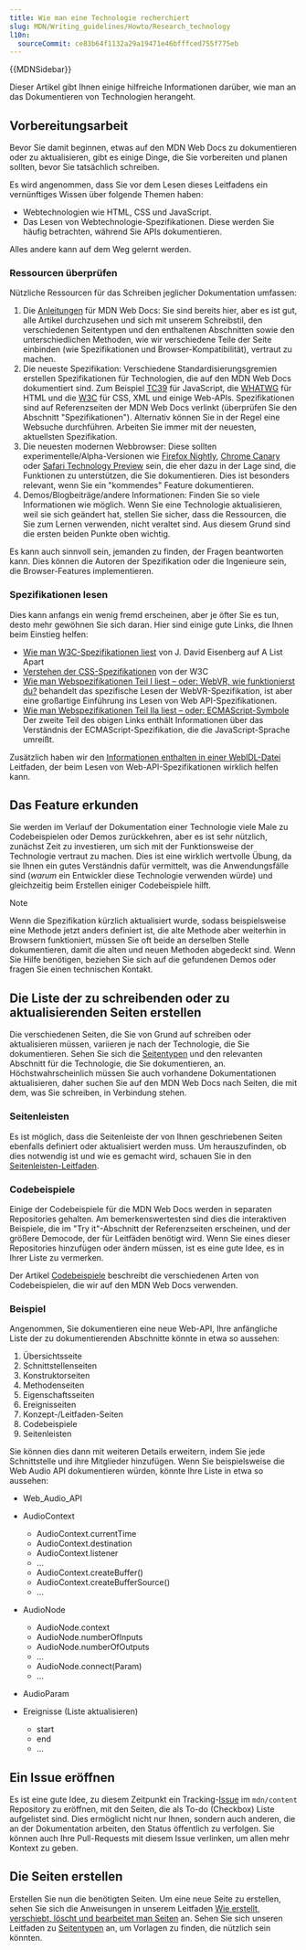 ```yaml
---
title: Wie man eine Technologie recherchiert
slug: MDN/Writing_guidelines/Howto/Research_technology
l10n:
  sourceCommit: ce83b64f1132a29a19471e46bfffced755f775eb
---
```


{{MDNSidebar}}

Dieser Artikel gibt Ihnen einige hilfreiche Informationen darüber, wie man an das Dokumentieren von Technologien herangeht.

## Vorbereitungsarbeit

Bevor Sie damit beginnen, etwas auf den MDN Web Docs zu dokumentieren oder zu aktualisieren, gibt es einige Dinge, die Sie vorbereiten und planen sollten, bevor Sie tatsächlich schreiben.

Es wird angenommen, dass Sie vor dem Lesen dieses Leitfadens ein vernünftiges Wissen über folgende Themen haben:

- Webtechnologien wie HTML, CSS und JavaScript.
- Das Lesen von Webtechnologie-Spezifikationen. Diese werden Sie häufig betrachten, während Sie APIs dokumentieren.

Alles andere kann auf dem Weg gelernt werden.

### Ressourcen überprüfen

Nützliche Ressourcen für das Schreiben jeglicher Dokumentation umfassen:

1. Die [Anleitungen](/de/docs/MDN/Writing_guidelines/Howto) für MDN Web Docs: Sie sind bereits hier, aber es ist gut, alle Artikel durchzusehen und sich mit unserem Schreibstil, den verschiedenen Seitentypen und den enthaltenen Abschnitten sowie den unterschiedlichen Methoden, wie wir verschiedene Teile der Seite einbinden (wie Spezifikationen und Browser-Kompatibilität), vertraut zu machen.
2. Die neueste Spezifikation: Verschiedene Standardisierungsgremien erstellen Spezifikationen für Technologien, die auf den MDN Web Docs dokumentiert sind. Zum Beispiel [TC39](https://tc39.es/) für JavaScript, die [WHATWG](https://whatwg.org/) für HTML und die [W3C](https://www.w3.org/) für CSS, XML und einige Web-APIs. Spezifikationen sind auf Referenzseiten der MDN Web Docs verlinkt (überprüfen Sie den Abschnitt "Spezifikationen"). Alternativ können Sie in der Regel eine Websuche durchführen. Arbeiten Sie immer mit der neuesten, aktuellsten Spezifikation.
3. Die neuesten modernen Webbrowser: Diese sollten experimentelle/Alpha-Versionen wie [Firefox Nightly](https://www.mozilla.org/en-US/firefox/channel/desktop/#nightly), [Chrome Canary](https://www.google.com/intl/en/chrome/canary/) oder [Safari Technology Preview](https://webkit.org/downloads/) sein, die eher dazu in der Lage sind, die Funktionen zu unterstützen, die Sie dokumentieren. Dies ist besonders relevant, wenn Sie ein "kommendes" Feature dokumentieren.
4. Demos/Blogbeiträge/andere Informationen: Finden Sie so viele Informationen wie möglich. Wenn Sie eine Technologie aktualisieren, weil sie sich geändert hat, stellen Sie sicher, dass die Ressourcen, die Sie zum Lernen verwenden, nicht veraltet sind. Aus diesem Grund sind die ersten beiden Punkte oben wichtig.

Es kann auch sinnvoll sein, jemanden zu finden, der Fragen beantworten kann. Dies können die Autoren der Spezifikation oder die Ingenieure sein, die Browser-Features implementieren.

### Spezifikationen lesen

Dies kann anfangs ein wenig fremd erscheinen, aber je öfter Sie es tun, desto mehr gewöhnen Sie sich daran. Hier sind einige gute Links, die Ihnen beim Einstieg helfen:

- [Wie man W3C-Spezifikationen liest](https://alistapart.com/article/readspec/) von J. David Eisenberg auf A List Apart
- [Verstehen der CSS-Spezifikationen](https://www.w3.org/Style/CSS/read) von der W3C
- [Wie man Webspezifikationen Teil I liest – oder: WebVR, wie funktionierst du?](https://surma.dev/things/reading-specs/) behandelt das spezifische Lesen der WebVR-Spezifikation, ist aber eine großartige Einführung ins Lesen von Web API-Spezifikationen.
- [Wie man Webspezifikationen Teil IIa liest – oder: ECMAScript-Symbole](https://surma.dev/things/reading-specs-2/) Der zweite Teil des obigen Links enthält Informationen über das Verständnis der ECMAScript-Spezifikation, die die JavaScript-Sprache umreißt.

Zusätzlich haben wir den [Informationen enthalten in einer WebIDL-Datei](/de/docs/MDN/Writing_guidelines/Howto/Write_an_api_reference/Information_contained_in_a_WebIDL_file) Leitfaden, der beim Lesen von Web-API-Spezifikationen wirklich helfen kann.

## Das Feature erkunden

Sie werden im Verlauf der Dokumentation einer Technologie viele Male zu Codebeispielen oder Demos zurückkehren, aber es ist sehr nützlich, zunächst Zeit zu investieren, um sich mit der Funktionsweise der Technologie vertraut zu machen. Dies ist eine wirklich wertvolle Übung, da sie Ihnen ein gutes Verständnis dafür vermittelt, was die Anwendungsfälle sind (_warum_ ein Entwickler diese Technologie verwenden würde) und gleichzeitig beim Erstellen einiger Codebeispiele hilft.

> [!NOTE]
> Wenn die Spezifikation kürzlich aktualisiert wurde, sodass beispielsweise eine Methode jetzt anders definiert ist, die alte Methode aber weiterhin in Browsern funktioniert, müssen Sie oft beide an derselben Stelle dokumentieren, damit die alten und neuen Methoden abgedeckt sind.
> Wenn Sie Hilfe benötigen, beziehen Sie sich auf die gefundenen Demos oder fragen Sie einen technischen Kontakt.

## Die Liste der zu schreibenden oder zu aktualisierenden Seiten erstellen

Die verschiedenen Seiten, die Sie von Grund auf schreiben oder aktualisieren müssen, variieren je nach der Technologie, die Sie dokumentieren. Sehen Sie sich die [Seitentypen](/de/docs/MDN/Writing_guidelines/Page_structures/Page_types) und den relevanten Abschnitt für die Technologie, die Sie dokumentieren, an. Höchstwahrscheinlich müssen Sie auch vorhandene Dokumentationen aktualisieren, daher suchen Sie auf den MDN Web Docs nach Seiten, die mit dem, was Sie schreiben, in Verbindung stehen.

### Seitenleisten

Es ist möglich, dass die Seitenleiste der von Ihnen geschriebenen Seiten ebenfalls definiert oder aktualisiert werden muss. Um herauszufinden, ob dies notwendig ist und wie es gemacht wird, schauen Sie in den [Seitenleisten-Leitfaden](/de/docs/MDN/Writing_guidelines/Howto/Write_an_api_reference/Sidebars).

### Codebeispiele

Einige der Codebeispiele für die MDN Web Docs werden in separaten Repositories gehalten. Am bemerkenswertesten sind dies die interaktiven Beispiele, die im "Try it"-Abschnitt der Referenzseiten erscheinen, und der größere Democode, der für Leitfäden benötigt wird. Wenn Sie eines dieser Repositories hinzufügen oder ändern müssen, ist es eine gute Idee, es in Ihrer Liste zu vermerken.

Der Artikel [Codebeispiele](/de/docs/MDN/Writing_guidelines/Page_structures/Code_examples) beschreibt die verschiedenen Arten von Codebeispielen, die wir auf den MDN Web Docs verwenden.

### Beispiel

Angenommen, Sie dokumentieren eine neue Web-API, Ihre anfängliche Liste der zu dokumentierenden Abschnitte könnte in etwa so aussehen:

1. Übersichtsseite
2. Schnittstellenseiten
3. Konstruktorseiten
4. Methodenseiten
5. Eigenschaftsseiten
6. Ereignisseiten
7. Konzept-/Leitfaden-Seiten
8. Codebeispiele
9. Seitenleisten

Sie können dies dann mit weiteren Details erweitern, indem Sie jede Schnittstelle und ihre Mitglieder hinzufügen. Wenn Sie beispielsweise die Web Audio API dokumentieren würden, könnte Ihre Liste in etwa so aussehen:

- Web_Audio_API
- AudioContext

  - AudioContext.currentTime
  - AudioContext.destination
  - AudioContext.listener
  - ...
  - AudioContext.createBuffer()
  - AudioContext.createBufferSource()
  - ...

- AudioNode

  - AudioNode.context
  - AudioNode.numberOfInputs
  - AudioNode.numberOfOutputs
  - ...
  - AudioNode.connect(Param)
  - ...

- AudioParam
- Ereignisse (Liste aktualisieren)

  - start
  - end
  - …

## Ein Issue eröffnen

Es ist eine gute Idee, zu diesem Zeitpunkt ein Tracking-[Issue](https://github.com/mdn/content/issues) im `mdn/content` Repository zu eröffnen, mit den Seiten, die als To-do (Checkbox) Liste aufgelistet sind. Dies ermöglicht nicht nur Ihnen, sondern auch anderen, die an der Dokumentation arbeiten, den Status öffentlich zu verfolgen. Sie können auch Ihre Pull-Requests mit diesem Issue verlinken, um allen mehr Kontext zu geben.

## Die Seiten erstellen

Erstellen Sie nun die benötigten Seiten. Um eine neue Seite zu erstellen, sehen Sie sich die Anweisungen in unserem Leitfaden [Wie erstellt, verschiebt, löscht und bearbeitet man Seiten](/de/docs/MDN/Writing_guidelines/Howto/Creating_moving_deleting) an. Sehen Sie sich unseren Leitfaden zu [Seitentypen](/de/docs/MDN/Writing_guidelines/Page_structures/Page_types) an, um Vorlagen zu finden, die nützlich sein könnten.
